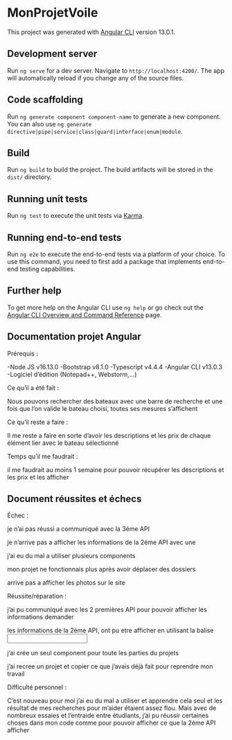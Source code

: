 # MonProjetVoile

This project was generated with [Angular CLI](https://github.com/angular/angular-cli) version 13.0.1.

## Development server

Run `ng serve` for a dev server. Navigate to `http://localhost:4200/`. The app will automatically reload if you change any of the source files.

## Code scaffolding

Run `ng generate component component-name` to generate a new component. You can also use `ng generate directive|pipe|service|class|guard|interface|enum|module`.

## Build

Run `ng build` to build the project. The build artifacts will be stored in the `dist/` directory.

## Running unit tests

Run `ng test` to execute the unit tests via [Karma](https://karma-runner.github.io).

## Running end-to-end tests

Run `ng e2e` to execute the end-to-end tests via a platform of your choice. To use this command, you need to first add a package that implements end-to-end testing capabilities.

## Further help

To get more help on the Angular CLI use `ng help` or go check out the [Angular CLI Overview and Command Reference](https://angular.io/cli) page.









## Documentation projet Angular

Prérequis : 

-Node JS v16.13.0
-Bootstrap v8.1.0
-Typescript v4.4.4
-Angular CLI v13.0.3
-Logiciel d’édition (Notepad++, Webstorm,...)


Ce qu’il a été fait :

Nous pouvons rechercher des bateaux avec une barre de recherche et une fois que l’on valide le bateau choisi, toutes ses mesures s’affichent

Ce qu’il reste a faire :

Il me reste a faire en sorte d’avoir les descriptions et les prix de chaque élément lier avec le bateau sélectionné

Temps qu’il me faudrait :

il me faudrait au moins 1 semaine pour pouvoir récupérer les descriptions et les prix et les afficher



















## Document réussites et échecs 


Échec :

je n’ai pas réussi a communiqué avec la 3éme API 

je n’arrive pas a afficher les informations de la 2éme API avec une <datalist>

j’ai eu du mal a utiliser plusieurs components

mon projet ne fonctionnais plus après avoir déplacer des dossiers

arrive pas a afficher les photos sur le site


Réussite/réparation :

j’ai pu communiqué avec les 2 premières API pour pouvoir afficher les informations demander

les informations de la 2éme API, ont pu etre afficher en utilisant la balise <input>

j’ai crée un seul component pour toute les parties du projets 

j’ai recree un projet et copier ce que j’avais déjà fait pour reprendre mon travail


Difficulté personnel :

C’est nouveau pour moi j’ai eu du mal a utiliser et apprendre cela seul et les résultat de mes recherches pour m’aider étaient assez flou. Mais avec de nombreux essaies et l’entraide entre étudiants, j’ai pu réussir certaines choses dans mon code comme pour pouvoir afficher ce que la 2éme API afficher
